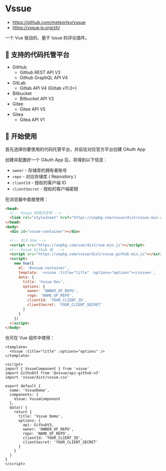 # Vssue

- <https://github.com/meteorlxy/vssue>
- <https://vssue.js.org/zh/>

一个 Vue 驱动的、基于 Issue 的评论插件。

## 🚚 支持的代码托管平台

- GitHub
  - Github REST API V3
  - Github GraphQL API V4
- GitLab
  - Gitlab API V4 (Gitlab v11.0+)
- Bitbucket
  - Bitbucket API V2
- Gitee
  - Gitee API V5
- Gitea
  - Gitea API V1

## 🚀 开始使用

首先选择你要使用的代码托管平台，并前往对应官方平台创建 OAuth App

创建并配置好一个 OAuth App 后，将得到以下信息：

- `owner` - 存储库的拥有者账号
- `repo` - 对应存储库 ( Repository )
- `clientId` - 授权的客户端 ID
- `clientSecret` - 授权的客户端密钥

在浏览器中直接使用：

```html
<head>
  <!-- Vssue 的样式文件 -->
  <link rel="stylesheet" href="https://unpkg.com/vssue/dist/vssue.min.css" />
</head>
<body>
  <div id="vssue-container"></div>

  <!-- 引入 Vue -->
  <script src="https://unpkg.com/vue/dist/vue.min.js"></script>
  <!-- Vssue Github 版  -->
  <script src="https://unpkg.com/vssue/dist/vssue.github.min.js"></script>
  <script>
    new Vue({
      el: '#vssue-container',
      template: `<vssue :title="title" :options="options"></vssue>`,
      data: {
        title: 'Vssue Dev',
        options: {
          owner: 'OWNER_OF_REPO',
          repo: 'NAME_OF_REPO',
          clientId: 'YOUR_CLIENT_ID',
          clientSecret: 'YOUR_CLIENT_SECRET'
        }
      }
    })
  </script>
</body>
```

也可在 Vue 组件中使用：

```vue
<template>
  <Vssue :title="title" :options="options" />
</template>

<script>
import { VssueComponent } from 'vssue'
import GithubV3 from '@vssue/api-github-v3'
import 'vssue/dist/vssue.css'

export default {
  name: 'VssueDemo',
  components: {
    Vssue: VssueComponent
  },
  data() {
    return {
      title: 'Vssue Demo',
      options: {
        api: GithubV3,
        owner: 'OWNER_OF_REPO',
        repo: 'NAME_OF_REPO',
        clientId: 'YOUR_CLIENT_ID',
        clientSecret: 'YOUR_CLIENT_SECRET'
      }
    }
  }
}
</script>
```
